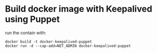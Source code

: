 # Build docker image with Keepalived using Puppet

run the contain with: 

```
docker build -t docker-keepalived-puppet
docker run -d --cap-add=NET_ADMIN docker-keepalived-puppet
```
